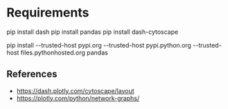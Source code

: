 
# Requirements

pip install dash
pip install pandas
pip install dash-cytoscape

pip install --trusted-host pypi.org --trusted-host pypi.python.org --trusted-host files.pythonhosted.org pandas


## References

- https://dash.plotly.com/cytoscape/layout
- https://plotly.com/python/network-graphs/